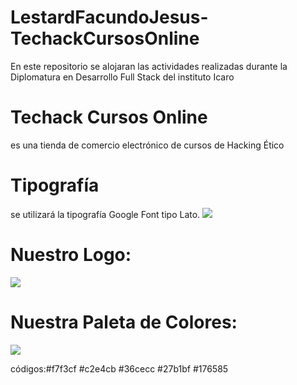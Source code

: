 # LestardFacundoJesus-TechackCursosOnline
En este repositorio se alojaran las actividades realizadas durante la Diplomatura en Desarrollo Full Stack del instituto Icaro

# Techack Cursos Online
es una tienda de comercio electrónico de cursos de Hacking Ético

# Tipografía
se utilizará la tipografía Google Font tipo Lato.
![](https://github.com/flestard/LestardFacundoJesus-CursosOnline/blob/main/recursos/img/fonts.png)

# Nuestro Logo:
![](https://github.com/flestard/LestardFacundoJesus-CursosOnline/blob/main/recursos/img/logos/TecHack%20-%20Logotipo%20Final.jpg)

# Nuestra Paleta de Colores:
![](https://github.com/flestard/LestardFacundoJesus-CursosOnline/blob/main/recursos/img/Paletadecolores.png)  

códigos:#f7f3cf #c2e4cb #36cecc #27b1bf #176585 

